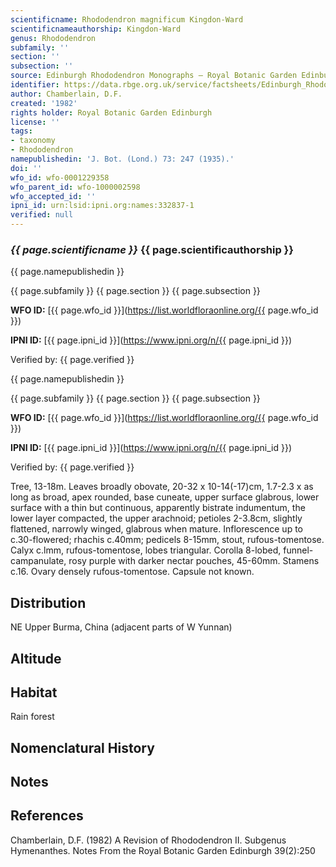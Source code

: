 ```yaml
---
scientificname: Rhododendron magnificum Kingdon-Ward
scientificnameauthorship: Kingdon-Ward
genus: Rhododendron
subfamily: ''
section: ''
subsection: ''
source: Edinburgh Rhododendron Monographs – Royal Botanic Garden Edinburgh
identifier: https://data.rbge.org.uk/service/factsheets/Edinburgh_Rhododendron_Monographs.xhtml
author: Chamberlain, D.F.
created: '1982'
rights holder: Royal Botanic Garden Edinburgh
license: ''
tags:
- taxonomy
- Rhododendron
namepublishedin: 'J. Bot. (Lond.) 73: 247 (1935).'
doi: ''
wfo_id: wfo-0001229358
wfo_parent_id: wfo-1000002598
wfo_accepted_id: ''
ipni_id: urn:lsid:ipni.org:names:332837-1
verified: null
---
```

### _{{ page.scientificname }}_ {{ page.scientificauthorship }}
 {{ page.namepublishedin }}

{{ page.subfamily }} {{ page.section }} {{ page.subsection }}

**WFO ID:** [{{ page.wfo_id }}](https://list.worldfloraonline.org/{{ page.wfo_id }})

**IPNI ID:** [{{ page.ipni_id }}](https://www.ipni.org/n/{{ page.ipni_id }})

Verified by: {{ page.verified }}

 {{ page.namepublishedin }}

{{ page.subfamily }} {{ page.section }} {{ page.subsection }}

**WFO ID:** [{{ page.wfo_id }}](https://list.worldfloraonline.org/{{ page.wfo_id }})

**IPNI ID:** [{{ page.ipni_id }}](https://www.ipni.org/n/{{ page.ipni_id }})

Verified by: {{ page.verified }}



Tree, 13-18m. Leaves broadly obovate, 20-32 x 10-14(-17)cm, 1.7-2.3 x as long as broad, apex rounded, base cuneate, upper surface glabrous, lower surface with a thin but continuous, apparently bistrate indumentum, the lower layer compacted, the upper arachnoid; petioles 2-3.8cm, slightly flattened, narrowly winged, glabrous when mature. Inflorescence up to c.30-flowered; rhachis c.40mm; pedicels 8-15mm, stout, rufous-tomentose. Calyx c.lmm, rufous-tomentose, lobes triangular. Corolla 8-lobed, funnel-campanulate, rosy purple with darker nectar pouches, 45-60mm. Stamens c.16. Ovary densely rufous-tomentose. Capsule not known.

## Distribution
NE Upper Burma, China (adjacent parts of W Yunnan)

## Altitude


## Habitat
Rain forest

## Nomenclatural History

                       
## Notes


## References

Chamberlain, D.F. (1982) A Revision of Rhododendron II. Subgenus Hymenanthes. Notes From the Royal Botanic Garden Edinburgh 39(2):250
